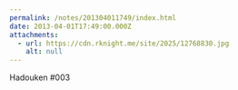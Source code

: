 ```yaml
---
permalink: /notes/201304011749/index.html
date: 2013-04-01T17:49:00.000Z
attachments:
  - url: https://cdn.rknight.me/site/2025/12768830.jpg
    alt: null
---
```


Hadouken #003
